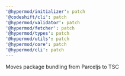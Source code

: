 ```yaml
---
'@hypermod/initializer': patch
'@codeshift/cli': patch
'@hypermod/validator': patch
'@hypermod/fetcher': patch
'@hypermod/types': patch
'@hypermod/utils': patch
'@hypermod/core': patch
'@hypermod/cli': patch
---
```


Moves package bundling from Parceljs to TSC
